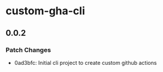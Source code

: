 # custom-gha-cli

## 0.0.2

### Patch Changes

- 0ad3bfc: Initial cli project to create custom github actions
